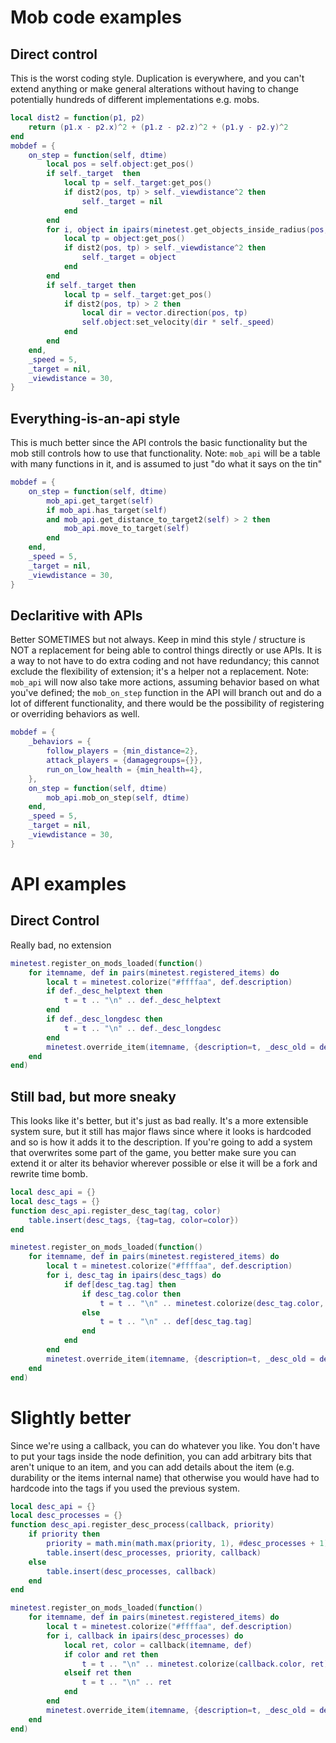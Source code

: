 

# Mob code examples
## Direct control
This is the worst coding style. Duplication is everywhere, and you can't extend anything or make general alterations without having to change potentially hundreds of different implementations e.g. mobs.
```lua
local dist2 = function(p1, p2)
    return (p1.x - p2.x)^2 + (p1.z - p2.z)^2 + (p1.y - p2.y)^2
end
mobdef = {
    on_step = function(self, dtime)
        local pos = self.object:get_pos()
        if self._target  then
            local tp = self._target:get_pos()
            if dist2(pos, tp) > self._viewdistance^2 then
                self._target = nil
            end
        end
        for i, object in ipairs(minetest.get_objects_inside_radius(pos, self._viewdistance)) do
            local tp = object:get_pos()
            if dist2(pos, tp) > self._viewdistance^2 then
                self._target = object
            end
        end
        if self._target then
            local tp = self._target:get_pos()
            if dist2(pos, tp) > 2 then
                local dir = vector.direction(pos, tp)
                self.object:set_velocity(dir * self._speed)
            end
        end
    end,
    _speed = 5,
    _target = nil,
    _viewdistance = 30,
}
```

## Everything-is-an-api style
This is much better since the API controls the basic functionality but the mob still controls how to use that functionality.
Note: `mob_api` will be a table with many functions in it, and is assumed to just "do what it says on the tin"
```lua
mobdef = {
    on_step = function(self, dtime)
        mob_api.get_target(self)
        if mob_api.has_target(self)
        and mob_api.get_distance_to_target2(self) > 2 then
            mob_api.move_to_target(self)
        end
    end,
    _speed = 5,
    _target = nil,
    _viewdistance = 30,
}
```

## Declaritive with APIs
Better SOMETIMES but not always.
Keep in mind this style / structure is NOT a replacement for being able to control things directly or use APIs. It is a way to not have to do extra coding and not have redundancy; this cannot exclude the flexibility of extension; it's a helper not a replacement.
Note: `mob_api` will now also take more actions, assuming behavior based on what you've defined; the `mob_on_step` function in the API will branch out and do a lot of different functionality, and there would be the possibility of registering or overriding behaviors as well.
```lua
mobdef = {
    _behaviors = {
        follow_players = {min_distance=2},
        attack_players = {damagegroups={}},
        run_on_low_health = {min_health=4},
    },
    on_step = function(self, dtime)
        mob_api.mob_on_step(self, dtime)
    end,
    _speed = 5,
    _target = nil,
    _viewdistance = 30,
}
```


# API examples
## Direct Control
Really bad, no extension
```lua
minetest.register_on_mods_loaded(function()
    for itemname, def in pairs(minetest.registered_items) do
        local t = minetest.colorize("#ffffaa", def.description)
        if def._desc_helptext then
            t = t .. "\n" .. def._desc_helptext
        end
        if def._desc_longdesc then
            t = t .. "\n" .. def._desc_longdesc
        end
        minetest.override_item(itemname, {description=t, _desc_old = def.description})
    end
end)
```

## Still bad, but more sneaky
This looks like it's better, but it's just as bad really. It's a more extensible system sure, but it still has major flaws since where it looks is hardcoded and so is how it adds it to the description. If you're going to add a system that overwrites some part of the game, you better make sure you can extend it or alter its behavior wherever possible or else it will be a fork and rewrite time bomb.
```lua
local desc_api = {}
local desc_tags = {}
function desc_api.register_desc_tag(tag, color)
    table.insert(desc_tags, {tag=tag, color=color})
end

minetest.register_on_mods_loaded(function()
    for itemname, def in pairs(minetest.registered_items) do
        local t = minetest.colorize("#ffffaa", def.description)
        for i, desc_tag in ipairs(desc_tags) do
            if def[desc_tag.tag] then
                if desc_tag.color then
                    t = t .. "\n" .. minetest.colorize(desc_tag.color, def[desc_tag.tag])
                else
                    t = t .. "\n" .. def[desc_tag.tag]
                end
            end
        end
        minetest.override_item(itemname, {description=t, _desc_old = def.description})
    end
end)
```

# Slightly better
Since we're using a callback, you can do whatever you like. You don't have to put your tags inside the node definition, you can add arbitrary bits that aren't unique to an item, and you can add details about the item (e.g. durability or the items internal name) that otherwise you would have had to hardcode into the tags if you used the previous system.
```lua
local desc_api = {}
local desc_processes = {}
function desc_api.register_desc_process(callback, priority)
    if priority then
        priority = math.min(math.max(priority, 1), #desc_processes + 1)
        table.insert(desc_processes, priority, callback)
    else
        table.insert(desc_processes, callback)
    end
end

minetest.register_on_mods_loaded(function()
    for itemname, def in pairs(minetest.registered_items) do
        local t = minetest.colorize("#ffffaa", def.description)
        for i, callback in ipairs(desc_processes) do
            local ret, color = callback(itemname, def)
            if color and ret then
                t = t .. "\n" .. minetest.colorize(callback.color, ret)
            elseif ret then
                t = t .. "\n" .. ret
            end
        end
        minetest.override_item(itemname, {description=t, _desc_old = def.description})
    end
end)
```

